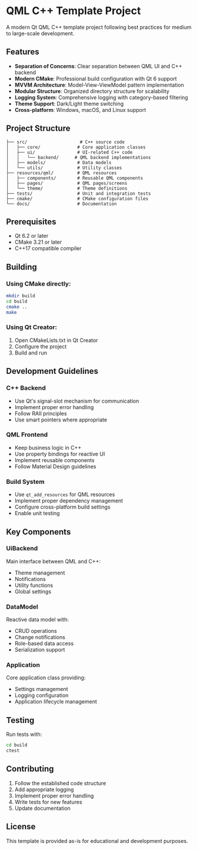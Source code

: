 # QML C++ Template Project

A modern Qt QML C++ template project following best practices for medium to large-scale development.

## Features

- **Separation of Concerns**: Clear separation between QML UI and C++ backend
- **Modern CMake**: Professional build configuration with Qt 6 support
- **MVVM Architecture**: Model-View-ViewModel pattern implementation
- **Modular Structure**: Organized directory structure for scalability
- **Logging System**: Comprehensive logging with category-based filtering
- **Theme Support**: Dark/Light theme switching
- **Cross-platform**: Windows, macOS, and Linux support

## Project Structure

```
├── src/                    # C++ source code
│   ├── core/              # Core application classes
│   ├── ui/                # UI-related C++ code
│   │   └── backend/      # QML backend implementations
│   ├── models/            # Data models
│   └── utils/             # Utility classes
├── resources/qml/         # QML resources
│   ├── components/        # Reusable QML components
│   ├── pages/             # QML pages/screens
│   └── theme/             # Theme definitions
├── tests/                 # Unit and integration tests
├── cmake/                 # CMake configuration files
└── docs/                  # Documentation
```

## Prerequisites

- Qt 6.2 or later
- CMake 3.21 or later
- C++17 compatible compiler

## Building

### Using CMake directly:

```bash
mkdir build
cd build
cmake ..
make
```

### Using Qt Creator:

1. Open CMakeLists.txt in Qt Creator
2. Configure the project
3. Build and run

## Development Guidelines

### C++ Backend
- Use Qt's signal-slot mechanism for communication
- Implement proper error handling
- Follow RAII principles
- Use smart pointers where appropriate

### QML Frontend
- Keep business logic in C++
- Use property bindings for reactive UI
- Implement reusable components
- Follow Material Design guidelines

### Build System
- Use `qt_add_resources` for QML resources
- Implement proper dependency management
- Configure cross-platform build settings
- Enable unit testing

## Key Components

### UiBackend
Main interface between QML and C++:
- Theme management
- Notifications
- Utility functions
- Global settings

### DataModel
Reactive data model with:
- CRUD operations
- Change notifications
- Role-based data access
- Serialization support

### Application
Core application class providing:
- Settings management
- Logging configuration
- Application lifecycle management

## Testing

Run tests with:
```bash
cd build
ctest
```

## Contributing

1. Follow the established code structure
2. Add appropriate logging
3. Implement proper error handling
4. Write tests for new features
5. Update documentation

## License

This template is provided as-is for educational and development purposes.